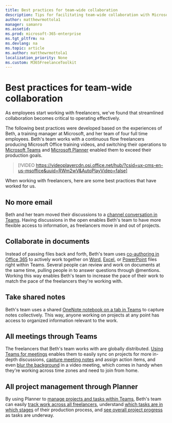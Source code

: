 ```yaml
---
title: Best practices for team-wide collaboration 
description: Tips for facilitating team-wide collaboration with Microsoft Teams and Microsoft Planner
author: matthewrmottola1
manager: samanro
ms.assetid: 
ms.prod: microsoft-365-enterprise
ms.tgt_pltfrm: na
ms.devlang: na
ms.topic: article
ms.author: matthewrmottola1
localization_priority: None 
ms.custom: M365FreelanceToolkit
---
```

Best practices for team-wide collaboration
=======================================

As employees start working with freelancers, we've found that streamlined collaboration becomes critical to operating effectively.

The following best practices were developed based on the experiences of Beth, a training manager at Microsoft, and her team of four full time employees. Beth's team works with a continuous flow freelancers producing Microsoft Office training videos, and switching their operations to [Microsoft Teams](https://products.office.com/microsoft-teams/) and [Microsoft Planner](https://products.office.com/business/task-management-software) enabled them to exceed their production goals.


> [!VIDEO https://videoplayercdn.osi.office.net/hub/?csid=ux-cms-en-us-msoffice&uuid=RWm2wV&AutoPlayVideo=false]

When working with freelancers, here are some best practices that have worked for us.

No more email
-------------

Beth and her team moved their discussions to a [channel conversation in Teams](https://support.office.com/article/chat-in-microsoft-teams-f3a917cb-1a83-42b2-a097-0678298703bb). Having discussions in the open enables Beth's team to have more flexible access to information, as freelancers move in and out of projects.

Collaborate in documents
------------------------

Instead of passing files back and forth, Beth's team uses [co-authoring in Office 365](https://support.office.com/article/9b200289-dbac-4823-85bd-628a5c7bb0ae) to actively work together on [Word](https://support.office.com/article/7dd3040c-3f30-4fdd-bab0-8586492a1f1d), [Excel](https://support.office.com/article/7152aa8b-b791-414c-a3bb-3024e46fb104), or [PowerPoint](https://support.office.com/article/0c30ee3f-8674-4f0e-97be-89cf2892a34d) files right within Teams. Several people can review and work on documents at the same time, pulling people in to answer questions through @mentions. Working this way enables Beth's team to increase the pace of their work to match the pace of the freelancers they're working with.  

Take shared notes
-----------------

Beth's team uses a shared [OneNote notebook on a tab in Teams](https://support.office.com/article/0ec78cc3-ba3b-4279-a88e-aa40af9865c2) to capture notes collectively. This way, anyone working on projects at any point has access to organized information relevant to the work.

All meetings through Teams
--------------------------

The freelancers that Beth's team works with are globally distributed. [Using Teams for meetings](https://support.office.com/article/d92432d5-dd0f-4d17-8f69-06096b6b48a8) enables them to easily sync on projects for more in-depth discussions, [capture meeting notes](https://support.office.com/article/3eadf032-0ef8-4d60-9e21-0691d317d103) and assign action items, and even [blur the background](https://support.office.com/article/f77a2381-443a-499d-825e-509a140f4780) in a video meeting, which comes in handy when they're working across time zones and need to join from home.

All project management through Planner
--------------------------------------

By using Planner to [manage projects and tasks within Teams](https://support.office.com/article/62798a9f-e8f7-4722-a700-27dd28a06ee0), Beth's team can easily [track work across all freelancers](https://support.office.com/article/7fee6495-d9c3-489a-8ae4-345804d2035c), understand [which tasks are in which stages](https://support.office.com/article/238af119-3c2b-4cbb-a124-29da99488139) of their production process, and [see overall project progress](https://support.office.com/article/c351e8df-080c-4eca-b8c7-37dc3fb1a9c8) as tasks are underway.